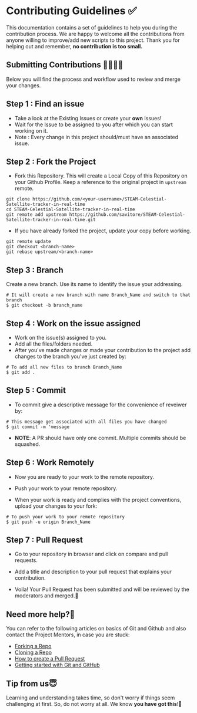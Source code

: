# Contributing Guidelines ✅

This documentation contains a set of guidelines to help you during the contribution process.
We are happy to welcome all the contributions from anyone willing to improve/add new scripts to this project. Thank you for helping out and remember,
**no contribution is too small.**

## Submitting Contributions 👩‍💻👨‍💻

Below you will find the process and workflow used to review and merge your changes.

## Step 1 : Find an issue

- Take a look at the Existing Issues or create your **own** Issues!
- Wait for the Issue to be assigned to you after which you can start working on it.
- Note : Every change in this project should/must have an associated issue.

## Step 2 : Fork the Project

- Fork this Repository. This will create a Local Copy of this Repository on your Github Profile. Keep a reference to the original project in `upstream` remote.

```
git clone https://github.com/<your-username>/STEAM-Celestial-Satellite-tracker-in-real-time
cd STEAM-Celestial-Satellite-tracker-in-real-time
git remote add upstream https://github.com/savitore/STEAM-Celestial-Satellite-tracker-in-real-time.git
```

- If you have already forked the project, update your copy before working.

```
git remote update
git checkout <branch-name>
git rebase upstream/<branch-name>
```

## Step 3 : Branch

Create a new branch. Use its name to identify the issue your addressing.

```
# It will create a new branch with name Branch_Name and switch to that branch 
$ git checkout -b branch_name
```

## Step 4 : Work on the issue assigned

- Work on the issue(s) assigned to you.
- Add all the files/folders needed.
- After you've made changes or made your contribution to the project add changes to the branch you've just created by:

```
# To add all new files to branch Branch_Name
$ git add .
```

## Step 5 : Commit

- To commit give a descriptive message for the convenience of reveiwer by:

```
# This message get associated with all files you have changed
$ git commit -m 'message
```

- **NOTE**: A PR should have only one commit. Multiple commits should be squashed.

## Step 6 : Work Remotely

- Now you are ready to your work to the remote repository.
- Push your work to your remote repository.

- When your work is ready and complies with the project conventions, upload your changes to your fork:

```
# To push your work to your remote repository
$ git push -u origin Branch_Name
```

## Step 7 : Pull Request

- Go to your repository in browser and click on compare and pull requests.
- Add a title and description to your pull request that explains your contribution.

- Voila! Your Pull Request has been submitted and will be reviewed by the moderators and merged.🥳

## Need more help?🤔

You can refer to the following articles on basics of Git and Github and also contact the Project Mentors, in case you are stuck:

- [Forking a Repo](https://help.github.com/en/github/getting-started-with-github/fork-a-repo)
- [Cloning a Repo](https://docs.github.com/en/repositories/creating-and-managing-repositories/cloning-a-repository)
- [How to create a Pull Request](https://opensource.com/article/19/7/create-pull-request-github)
- [Getting started with Git and GitHub](https://towardsdatascience.com/getting-started-with-git-and-github-6fcd0f2d4ac6)

## Tip from us😇

Learning and understanding takes time, so don't worry if things seem challenging at first. So, do not worry at all. We know **you have got this**!💪